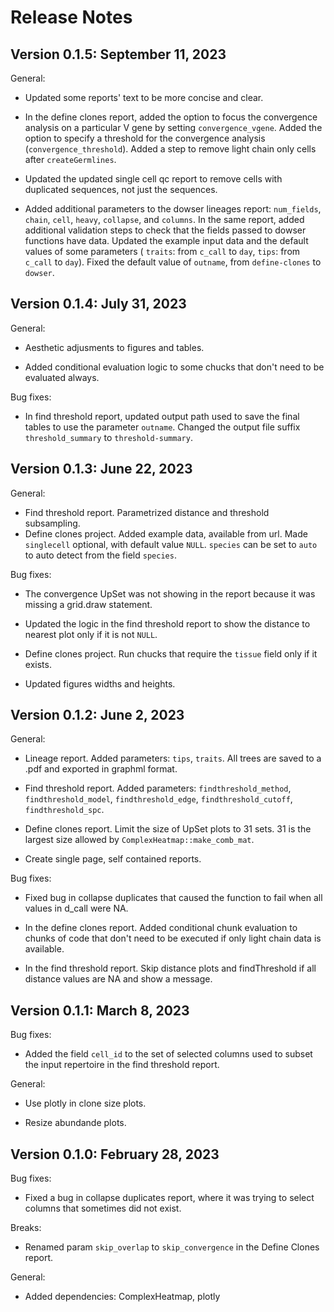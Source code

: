 # Release Notes

Version 0.1.5: September 11, 2023
-------------------------------------------------------------------------------

General:

+ Updated some reports' text to be more concise and clear.

+ In the define clones report, added the option to focus the convergence analysis on 
  a particular V gene by setting `convergence_vgene`. Added the option to specify
  a threshold for the convergence analysis (`convergence_threshold`). Added a step
  to remove light chain only cells after `createGermlines`.

+ Updated the updated single cell qc report to remove cells with duplicated 
  sequences, not just the sequences.
  
+ Added additional parameters to the dowser lineages report: `num_fields`, `chain`, `cell`, 
  `heavy`, `collapse`, and `columns`. In the same report, added additional 
  validation steps to check that the fields passed to dowser functions have data.
  Updated the example input data and the default values of some parameters (
  `traits`: from `c_call` to `day`, `tips`: from `c_call` to `day`). Fixed the default value
  of `outname`, from `define-clones` to `dowser`.

Version 0.1.4: July 31, 2023
-------------------------------------------------------------------------------

General:

+ Aesthetic adjusments to figures and tables.

+ Added conditional evaluation logic to some chucks that don't need to be
  evaluated always.
  
Bug fixes:

+ In find threshold report, updated output path used to save the final tables
  to use the parameter `outname`. Changed the output file suffix `threshold_summary`
  to `threshold-summary`.  


Version 0.1.3: June 22, 2023
-------------------------------------------------------------------------------

General:

+ Find threshold report. Parametrized distance and threshold subsampling.
+ Define clones project. Added example data, available from url. Made `singlecell`
  optional, with default value `NULL`. `species` can be set to `auto` to auto
  detect from the field `species`.

Bug fixes:

+ The convergence UpSet was not showing in the report because it was missing
  a grid.draw statement.
  
+ Updated the logic in the find threshold report to show the distance to 
  nearest plot only if it is not `NULL`. 
  
+ Define clones project. Run chucks that require the `tissue` field only if
  it exists.
  
+ Updated figures widths and heights.

Version 0.1.2: June 2, 2023
-------------------------------------------------------------------------------

General:

+ Lineage report. Added parameters: `tips`, `traits`. All trees are saved to a .pdf
  and exported in graphml format.
  
+ Find threshold report. Added parameters: `findthreshold_method`, 
  `findthreshold_model`, `findthreshold_edge`, `findthreshold_cutoff`, 
   `findthreshold_spc`.
  
+ Define clones report. Limit the size of UpSet plots to 31 sets. 31 is the
  largest size allowed by `ComplexHeatmap::make_comb_mat`.
  
+ Create single page, self contained reports.

Bug fixes:

+ Fixed bug in collapse duplicates that caused the function to fail when all 
  values in d_call were NA.
  
+ In the define clones report. Added conditional chunk evaluation to chunks of 
  code that don't need to be executed if only light chain data is available. 
  
+ In the find threshold report. Skip distance plots and findThreshold if all
  distance values are NA and show a message.
  

Version 0.1.1: March 8, 2023
-------------------------------------------------------------------------------

Bug fixes:

+ Added the field `cell_id` to the set of selected columns used to subset the 
  input repertoire in the find threshold report.

General:

+ Use plotly in clone size plots.

+ Resize abundande plots.
 

Version 0.1.0: February 28, 2023
-------------------------------------------------------------------------------

Bug fixes:

+ Fixed a bug in collapse duplicates report, where it was trying to select columns
  that sometimes did not exist.

Breaks:

+ Renamed param `skip_overlap` to `skip_convergence` in the Define Clones report.

General:

+ Added dependencies: ComplexHeatmap, plotly
